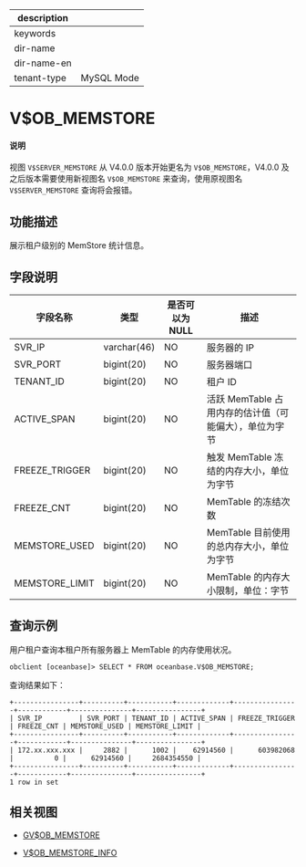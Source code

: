 |description||
|---|---|
|keywords||
|dir-name||
|dir-name-en||
|tenant-type|MySQL Mode|

# V$OB_MEMSTORE

<main id="notice" type='explain'>
<h4>说明</h4>
<p>视图 <code>V$SERVER_MEMSTORE</code> 从 V4.0.0 版本开始更名为 <code>V$OB_MEMSTORE</code>，V4.0.0 及之后版本需要使用新视图名 <code>V$OB_MEMSTORE</code> 来查询，使用原视图名 <code>V$SERVER_MEMSTORE</code> 查询将会报错。</p>
</main>

## 功能描述

展示租户级别的 MemStore 统计信息。

## 字段说明

|    **字段名称**    |   **类型**    | **是否可以为 NULL** |              **描述**              |
|----------------|-------------|----------------|----------------------------------|
| SVR_IP         | varchar(46) | NO             | 服务器的 IP                          |
| SVR_PORT       | bigint(20)  | NO             | 服务器端口                            |
| TENANT_ID      | bigint(20)  | NO             | 租户 ID                            |
| ACTIVE_SPAN    | bigint(20)  | NO             | 活跃 MemTable 占用内存的估计值（可能偏大），单位为字节 |
| FREEZE_TRIGGER | bigint(20)  | NO             | 触发 MemTable 冻结的内存大小，单位为字节        |
| FREEZE_CNT     | bigint(20)  | NO             | MemTable 的冻结次数                   |
| MEMSTORE_USED  | bigint(20)  | NO             | MemTable 目前使用的总内存大小，单位为字节        |
| MEMSTORE_LIMIT      | bigint(20)  | NO             | MemTable 的内存大小限制，单位：字节           |

## 查询示例

用户租户查询本租户所有服务器上 MemTable 的内存使用状况。

```shell
obclient [oceanbase]> SELECT * FROM oceanbase.V$OB_MEMSTORE;
```

查询结果如下：

```shell
+----------------+----------+-----------+-------------+----------------+------------+---------------+----------------+
| SVR_IP         | SVR_PORT | TENANT_ID | ACTIVE_SPAN | FREEZE_TRIGGER | FREEZE_CNT | MEMSTORE_USED | MEMSTORE_LIMIT |
+----------------+----------+-----------+-------------+----------------+------------+---------------+----------------+
| 172.xx.xxx.xxx |     2882 |      1002 |    62914560 |      603982068 |          0 |      62914560 |     2684354550 |
+----------------+----------+-----------+-------------+----------------+------------+---------------+----------------+
1 row in set
```

## 相关视图

* [GV$OB_MEMSTORE](2500.gv-memstore-of-mysql-mode.md)

* [V$OB_MEMSTORE_INFO](9800.v-ob_memstore_info-of-mysql-mode.md)
